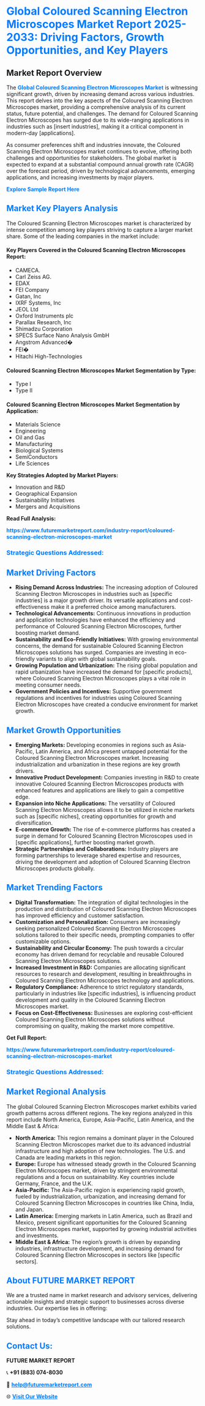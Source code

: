 <h1 style="color: #007BFF;">Global Coloured Scanning Electron Microscopes Market Report 2025-2033: Driving Factors, Growth Opportunities, and Key Players</h1>

<section id="overview">
<h2>Market Report Overview</h2>
<p>The <a href="https://www.futuremarketreport.com/industry-report/coloured-scanning-electron-microscopes-market" style="color: #007BFF; text-decoration: none;"><strong>Global Coloured Scanning Electron Microscopes Market</strong></a> is witnessing significant growth, driven by increasing demand across various industries. This report delves into the key aspects of the Coloured Scanning Electron Microscopes market, providing a comprehensive analysis of its current status, future potential, and challenges. The demand for Coloured Scanning Electron Microscopes has surged due to its wide-ranging applications in industries such as [insert industries], making it a critical component in modern-day [applications].</p>
<p>As consumer preferences shift and industries innovate, the Coloured Scanning Electron Microscopes market continues to evolve, offering both challenges and opportunities for stakeholders. The global market is expected to expand at a substantial compound annual growth rate (CAGR) over the forecast period, driven by technological advancements, emerging applications, and increasing investments by major players.</p>
</section>

<section id="overview">
<p><a href="https://www.futuremarketreport.com/request-sample/reportId=101031" style="color: #007BFF; text-decoration: none;"><strong>Explore Sample Report Here</strong></a></p>
</section>

<section id="key-players">
<h2 style="color: #007BFF;">Market Key Players Analysis</h2>
<p>The Coloured Scanning Electron Microscopes market is characterized by intense competition among key players striving to capture a larger market share. Some of the leading companies in the market include:</p>
<h4>Key Players Covered in the Coloured Scanning Electron Microscopes Report:</h4>
<ul><li>CAMECA.</li><li>Carl Zeiss AG.</li><li>EDAX</li><li>FEI Company</li><li>Gatan, Inc</li><li>IXRF Systems, Inc</li><li>JEOL Ltd</li><li>Oxford Instruments plc</li><li>Parallax Research, Inc</li><li>Shimadzu Corporation</li><li>SPECS Surface Nano Analysis GmbH</li><li>Angstrom Advanced�</li><li>FEI�</li><li>Hitachi High-Technologies</li></ul>
<h4>Coloured Scanning Electron Microscopes Market Segmentation by Type:</h4>
<ul><li>Type I</li><li>Type II</li></ul>

<h4>Coloured Scanning Electron Microscopes Market Segmentation by Application:</h4>
<ul><li>Materials Science</li><li>Engineering</li><li>Oil and Gas</li><li>Manufacturing</li><li>Biological Systems</li><li>SemiConductors</li><li>Life Sciences</li></ul>
<p><strong>Key Strategies Adopted by Market Players:</strong></p>
<ul>
<li>Innovation and R&D</li>
<li>Geographical Expansion</li>
<li>Sustainability Initiatives</li>
<li>Mergers and Acquisitions</li>
</ul>
</section>

<section>
<p><strong>Read Full Analysis: </strong></p><a href="https://www.futuremarketreport.com/industry-report/coloured-scanning-electron-microscopes-market" style="color: #007BFF; text-decoration: none;"><strong>https://www.futuremarketreport.com/industry-report/coloured-scanning-electron-microscopes-market</strong></a>
<h3 style="color: #007BFF;">Strategic Questions Addressed:</h3>
</section>

<section id="driving-factors">
<h2 style="color: #007BFF;">Market Driving Factors</h2>
<ul>
<li><strong>Rising Demand Across Industries:</strong> The increasing adoption of Coloured Scanning Electron Microscopes in industries such as [specific industries] is a major growth driver. Its versatile applications and cost-effectiveness make it a preferred choice among manufacturers.</li>
<li><strong>Technological Advancements:</strong> Continuous innovations in production and application technologies have enhanced the efficiency and performance of Coloured Scanning Electron Microscopes, further boosting market demand.</li>
<li><strong>Sustainability and Eco-Friendly Initiatives:</strong> With growing environmental concerns, the demand for sustainable Coloured Scanning Electron Microscopes solutions has surged. Companies are investing in eco-friendly variants to align with global sustainability goals.</li>
<li><strong>Growing Population and Urbanization:</strong> The rising global population and rapid urbanization have increased the demand for [specific products], where Coloured Scanning Electron Microscopes plays a vital role in meeting consumer needs.</li>
<li><strong>Government Policies and Incentives:</strong> Supportive government regulations and incentives for industries using Coloured Scanning Electron Microscopes have created a conducive environment for market growth.</li>
</ul>
</section>

<section id="growth-opportunities">
<h2 style="color: #007BFF;">Market Growth Opportunities</h2>
<ul>
<li><strong>Emerging Markets:</strong> Developing economies in regions such as Asia-Pacific, Latin America, and Africa present untapped potential for the Coloured Scanning Electron Microscopes market. Increasing industrialization and urbanization in these regions are key growth drivers.</li>
<li><strong>Innovative Product Development:</strong> Companies investing in R&D to create innovative Coloured Scanning Electron Microscopes products with enhanced features and applications are likely to gain a competitive edge.</li>
<li><strong>Expansion into Niche Applications:</strong> The versatility of Coloured Scanning Electron Microscopes allows it to be utilized in niche markets such as [specific niches], creating opportunities for growth and diversification.</li>
<li><strong>E-commerce Growth:</strong> The rise of e-commerce platforms has created a surge in demand for Coloured Scanning Electron Microscopes used in [specific applications], further boosting market growth.</li>
<li><strong>Strategic Partnerships and Collaborations:</strong> Industry players are forming partnerships to leverage shared expertise and resources, driving the development and adoption of Coloured Scanning Electron Microscopes products globally.</li>
</ul>
</section>

<section id="trending-factors">
<h2 style="color: #007BFF;">Market Trending Factors</h2>
<ul>
<li><strong>Digital Transformation:</strong> The integration of digital technologies in the production and distribution of Coloured Scanning Electron Microscopes has improved efficiency and customer satisfaction.</li>
<li><strong>Customization and Personalization:</strong> Consumers are increasingly seeking personalized Coloured Scanning Electron Microscopes solutions tailored to their specific needs, prompting companies to offer customizable options.</li>
<li><strong>Sustainability and Circular Economy:</strong> The push towards a circular economy has driven demand for recyclable and reusable Coloured Scanning Electron Microscopes solutions.</li>
<li><strong>Increased Investment in R&D:</strong> Companies are allocating significant resources to research and development, resulting in breakthroughs in Coloured Scanning Electron Microscopes technology and applications.</li>
<li><strong>Regulatory Compliance:</strong> Adherence to strict regulatory standards, particularly in industries like [specific industries], is influencing product development and quality in the Coloured Scanning Electron Microscopes market.</li>
<li><strong>Focus on Cost-Effectiveness:</strong> Businesses are exploring cost-efficient Coloured Scanning Electron Microscopes solutions without compromising on quality, making the market more competitive.</li>
</ul>
</section>

<section>
<p><strong>Get Full Report: </strong></p><a href="https://www.futuremarketreport.com/industry-report/coloured-scanning-electron-microscopes-market" style="color: #007BFF; text-decoration: none;"><strong>https://www.futuremarketreport.com/industry-report/coloured-scanning-electron-microscopes-market</strong></a>
<h3 style="color: #007BFF;">Strategic Questions Addressed:</h3>
</section>


<section id="regional-analysis">
<h2 style="color: #007BFF;">Market Regional Analysis</h2>
<p>The global Coloured Scanning Electron Microscopes market exhibits varied growth patterns across different regions. The key regions analyzed in this report include North America, Europe, Asia-Pacific, Latin America, and the Middle East & Africa:</p>
<ul>
<li><strong>North America:</strong> This region remains a dominant player in the Coloured Scanning Electron Microscopes market due to its advanced industrial infrastructure and high adoption of new technologies. The U.S. and Canada are leading markets in this region.</li>
<li><strong>Europe:</strong> Europe has witnessed steady growth in the Coloured Scanning Electron Microscopes market, driven by stringent environmental regulations and a focus on sustainability. Key countries include Germany, France, and the U.K.</li>
<li><strong>Asia-Pacific:</strong> The Asia-Pacific region is experiencing rapid growth, fueled by industrialization, urbanization, and increasing demand for Coloured Scanning Electron Microscopes in countries like China, India, and Japan.</li>
<li><strong>Latin America:</strong> Emerging markets in Latin America, such as Brazil and Mexico, present significant opportunities for the Coloured Scanning Electron Microscopes market, supported by growing industrial activities and investments.</li>
<li><strong>Middle East & Africa:</strong> The region’s growth is driven by expanding industries, infrastructure development, and increasing demand for Coloured Scanning Electron Microscopes in sectors like [specific sectors].</li>
</ul>
</section>

<footer>
<h2 style="color: #007BFF;">About FUTURE MARKET REPORT</h2>
<p>We are a trusted name in market research and advisory services, delivering actionable insights and strategic support to businesses across diverse industries. Our expertise lies in offering:</p>

<p>Stay ahead in today’s competitive landscape with our tailored research solutions.</p>

<h2 style="color: #007BFF;">Contact Us:</h2>
<p><strong>FUTURE MARKET REPORT</strong></p>
<p>📞 <strong>+91 (883) 074-8030</strong></p>
<p>📧 <strong><a href="mailto:help@futuremarketreport.com" style="color: #007BFF;">help@futuremarketreport.com</a></strong></p>
<p>🌐 <strong><a href="https://www.futuremarketreport.com/" style="color: #007BFF;">Visit Our Website</a></strong></p>
</footer>